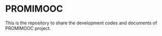 # PROMIMOOC

This is the repository to share the development codes and documents of PROMIMOOC project.
